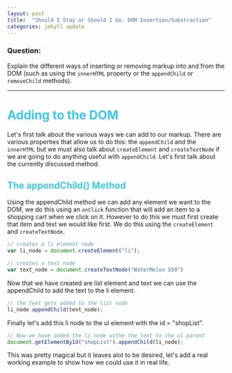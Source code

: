 ```yaml
---
layout: post
title:  "Should I Stay or Should I Go: DOM Insertion/Substraction"
categories: jekyll update
---
```


### Question:
Explain the different ways of inserting or removing markup into and from the DOM (such as using the `innerHTML` property or the `appendChild` or `removeChild` methods).

<hr>

 <h1 style="color:#3CCAE6">Adding to the DOM</h1>

 Let's first talk about the various ways we can add to our markup. There are various properties that allow us to do this: the `appendChild` and the `innerHTML` but we must also talk about `createElement` and `createTextNode` if we are going to do anything useful with `appendChild`. Let's first talk about the currently discussed method.

 <h2 style="color:#3CCAE6"> The appendChild() Method</h2>  

 Using the appendChild method we can add any element we want to the DOM, we do this using an `onClick` function that will add an item to a shopping cart when we click on it. However to do this we must first create that item and text we would like first. We do this using the `createElement` and `createTextNode`.

```javascript
// creates a li element node
var li_node = document.createElement("li");

// creates a text node 
var text_node = document.createTextNode("WaterMelon $50")
```

 Now that we have created are list element and text we can use the appendChild to add the text to the li element. 

```javascript
// the text gets added to the list node
li_node.appendChild(text_node);
```

Finally let's add this li node to the ul element with the id = "shopList". 

```javascript
// Now we have added the li node withe the text to the ul parent
document.getElementById("shopList").appendChild(li_node);
```

This was pretty magical but it leaves alot to be desired, let's add a real working example to show how we could use it in real life. 

